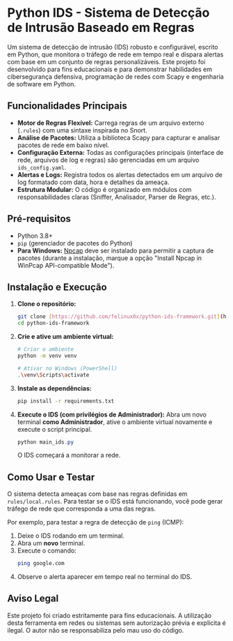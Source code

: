 # Python IDS - Sistema de Detecção de Intrusão Baseado em Regras

Um sistema de detecção de intrusão (IDS) robusto e configurável, escrito em Python, que monitora o tráfego de rede em tempo real e dispara alertas com base em um conjunto de regras personalizáveis. Este projeto foi desenvolvido para fins educacionais e para demonstrar habilidades em cibersegurança defensiva, programação de redes com Scapy e engenharia de software em Python.

## Funcionalidades Principais

- **Motor de Regras Flexível:** Carrega regras de um arquivo externo (`.rules`) com uma sintaxe inspirada no Snort.
- **Análise de Pacotes:** Utiliza a biblioteca Scapy para capturar e analisar pacotes de rede em baixo nível.
- **Configuração Externa:** Todas as configurações principais (interface de rede, arquivos de log e regras) são gerenciadas em um arquivo `ids_config.yaml`.
- **Alertas e Logs:** Registra todos os alertas detectados em um arquivo de log formatado com data, hora e detalhes da ameaça.
- **Estrutura Modular:** O código é organizado em módulos com responsabilidades claras (Sniffer, Analisador, Parser de Regras, etc.).

## Pré-requisitos

- Python 3.8+
- `pip` (gerenciador de pacotes do Python)
- **Para Windows:** [Npcap](https://npcap.com/) deve ser instalado para permitir a captura de pacotes (durante a instalação, marque a opção "Install Npcap in WinPcap API-compatible Mode").

## Instalação e Execução

1.  **Clone o repositório:**
    ```bash
    git clone [https://github.com/felinux0x/python-ids-framework.git](https://github.com/felinux0x/python-ids-framework.git)
    cd python-ids-framework
    ```

2.  **Crie e ative um ambiente virtual:**
    ```bash
    # Criar o ambiente
    python -m venv venv

    # Ativar no Windows (PowerShell)
    .\venv\Scripts\activate
    ```

3.  **Instale as dependências:**
    ```bash
    pip install -r requirements.txt
    ```

4.  **Execute o IDS (com privilégios de Administrador):**
    Abra um novo terminal **como Administrador**, ative o ambiente virtual novamente e execute o script principal.
    ```powershell
    python main_ids.py
    ```
    O IDS começará a monitorar a rede.

## Como Usar e Testar

O sistema detecta ameaças com base nas regras definidas em `rules/local.rules`. Para testar se o IDS está funcionando, você pode gerar tráfego de rede que corresponda a uma das regras.

Por exemplo, para testar a regra de detecção de `ping` (ICMP):
1.  Deixe o IDS rodando em um terminal.
2.  Abra um **novo** terminal.
3.  Execute o comando:
    ```bash
    ping google.com
    ```
4.  Observe o alerta aparecer em tempo real no terminal do IDS.

## Aviso Legal

Este projeto foi criado estritamente para fins educacionais. A utilização desta ferramenta em redes ou sistemas sem autorização prévia e explícita é ilegal. O autor não se responsabiliza pelo mau uso do código.
